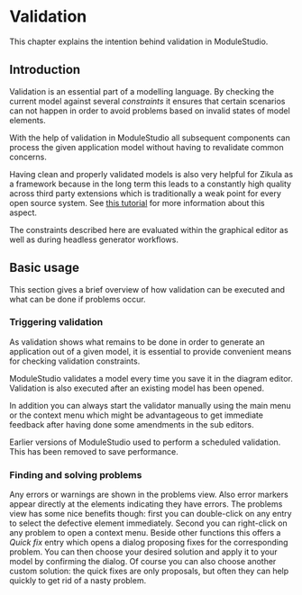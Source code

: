 # Validation

This chapter explains the intention behind validation in ModuleStudio.

## Introduction

Validation is an essential part of a modelling language. By checking the current model against several *constraints* it ensures that certain scenarios can not happen in order to avoid problems based on invalid states of model elements.

With the help of validation in ModuleStudio all subsequent components can process the given application model without having to revalidate common concerns.

Having clean and properly validated models is also very helpful for Zikula as a framework because in the long term this leads to a constantly high quality across third party extensions which is traditionally a weak point for every open source system. See [this tutorial](http://modulestudio.de/en/tutorial/validation-instead-of-certification-of-3rd-party-framework-modules.html) for more information about this aspect.

The constraints described here are evaluated within the graphical editor as well as during headless generator workflows.

## Basic usage

This section gives a brief overview of how validation can be executed and what can be done if problems occur.

### Triggering validation

As validation shows what remains to be done in order to generate an application out of a given model, it is essential to provide convenient means for checking validation constraints.

ModuleStudio validates a model every time you save it in the diagram editor. Validation is also executed after an existing model has been opened.

In addition you can always start the validator manually using the main menu or the context menu which might be advantageous to get immediate feedback after having done some amendments in the sub editors.

Earlier versions of ModuleStudio used to perform a scheduled validation. This has been removed to save performance.

### Finding and solving problems

Any errors or warnings are shown in the problems view. Also error markers appear directly at the elements indicating they have errors. The problems view has some nice benefits though: first you can double-click on any entry to select the defective element immediately. Second you can right-click on any problem to open a context menu. Beside other functions this offers a *Quick fix* entry which opens a dialog proposing fixes for the corresponding problem. You can then choose your desired solution and apply it to your model by confirming the dialog. Of course you can also choose another custom solution: the quick fixes are only proposals, but often they can help quickly to get rid of a nasty problem.
